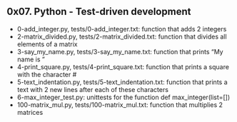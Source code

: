 ## 0x07. Python - Test-driven development

- 0-add_integer.py, tests/0-add_integer.txt: function that adds 2 integers
- 2-matrix_divided.py, tests/2-matrix_divided.txt: function that divides all elements of a matrix
- 3-say_my_name.py, tests/3-say_my_name.txt: function that prints “My name is ”
- 4-print_square.py, tests/4-print_square.txt: function that prints a square with the character #
- 5-text_indentation.py, tests/5-text_indentation.txt: function that prints a text with 2 new lines after each of these characters
- 6-max_integer_test.py: unittests for the function def max_integer(list=[])
- 100-matrix_mul.py, tests/100-matrix_mul.txt: function that multiplies 2 matrices
